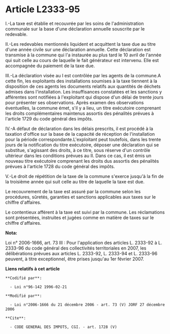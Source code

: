 # Article L2333-95

I.-La taxe est établie et recouvrée par les soins de l'administration communale sur la base d'une déclaration annuelle
souscrite par le redevable. 

II.-Les redevables mentionnés liquident et acquittent la taxe due au titre d'une année civile sur une déclaration annuelle.
Cette déclaration est transmise à la commune qui l'a instaurée au plus tard le 10 avril de l'année qui suit celle au cours de
laquelle le fait générateur est intervenu. Elle est accompagnée du paiement de la taxe due. 

III.-La déclaration visée au I est contrôlée par les agents de la commune.A cette fin, les exploitants des installations
soumises à la taxe tiennent à la disposition de ces agents les documents relatifs aux quantités de déchets admises dans
l'installation. Les insuffisances constatées et les sanctions y afférentes sont notifiées à l'exploitant qui dispose d'un
délai de trente jours pour présenter ses observations. Après examen des observations éventuelles, la commune émet, s'il y a
lieu, un titre exécutoire comprenant les droits complémentaires maintenus assortis des pénalités prévues à l'article 1729 du
code général des impôts. 

IV.-A défaut de déclaration dans les délais prescrits, il est procédé à la taxation d'office sur la base de la capacité de
réception de l'installation pour la période correspondante.L'exploitant peut toutefois, dans les trente jours de la
notification du titre exécutoire, déposer une déclaration qui se substitue, s'agissant des droits, à ce titre, sous réserve
d'un contrôle ultérieur dans les conditions prévues au II. Dans ce cas, il est émis un nouveau titre exécutoire comprenant
les droits dus assortis des pénalités prévues à l'article 1728 du code général des impôts.

V.-Le droit de répétition de la taxe de la commune s'exerce jusqu'à la fin de la troisième année qui suit celle au titre de
laquelle la taxe est due. 

Le recouvrement de la taxe est assuré par la commune selon les procédures, sûretés, garanties et sanctions applicables aux
taxes sur le chiffre d'affaires. 

Le contentieux afférent à la taxe est suivi par la commune. Les réclamations sont présentées, instruites et jugées comme en
matière de taxes sur le chiffre d'affaires.

**Nota:**

Loi n° 2006-1666, art. 73 III : Pour l'application des articles L. 2333-92 à L. 2333-96 du code général des collectivités
territoriales en 2007, les délibérations prévues aux articles L. 2333-92, L. 2333-94 et L. 2333-96 peuvent, à titre
exceptionnel, être prises jusqu'au 1er février 2007.

**Liens relatifs à cet article**

	**Codifié par**:

	  - Loi n°96-142 1996-02-21

	**Modifié par**:

	  - Loi n°2006-1666 du 21 décembre 2006 - art. 73 (V) JORF 27 décembre 2006

	**Cite**:

	  - CODE GENERAL DES IMPOTS, CGI. - art. 1728 (V)

